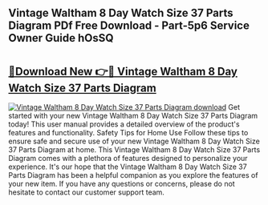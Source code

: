 ## Vintage Waltham 8 Day Watch Size 37 Parts Diagram PDf Free Download - Part-5p6 Service Owner Guide hOsSQ

# <h2><a href="http://dfkyop0.blite.top/?on=Vintage+Waltham+8+Day+Watch+Size+37+Parts+Diagram">🔗Download New 👉🔴 Vintage Waltham 8 Day Watch Size 37 Parts Diagram</a></h2>

[![Vintage Waltham 8 Day Watch Size 37 Parts Diagram download](https://i.imgur.com/lujVjoI.png)](http://dfkyop0.blite.top/?on=Vintage+Waltham+8+Day+Watch+Size+37+Parts+Diagram)
Get started with your new Vintage Waltham 8 Day Watch Size 37 Parts Diagram today! This user manual provides a detailed overview of the product's features and functionality. Safety Tips for Home Use Follow these tips to ensure safe and secure use of your new Vintage Waltham 8 Day Watch Size 37 Parts Diagram at home. This Vintage Waltham 8 Day Watch Size 37 Parts Diagram comes with a plethora of features designed to personalize your experience. It's our hope that the Vintage Waltham 8 Day Watch Size 37 Parts Diagram has been a helpful companion as you explore the features of your new item. If you have any questions or concerns, please do not hesitate to contact our customer support team.
